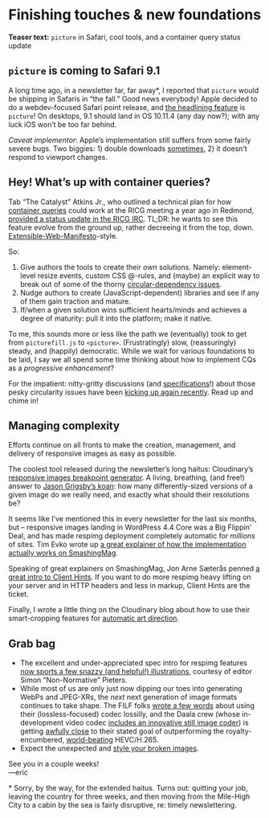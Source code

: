 # Finishing touches & new foundations

**Teaser text:** `picture` in Safari, cool tools, and a container query status update

## `picture` is coming to Safari 9.1

A long time ago, in a newsletter far, far away*, I reported that `picture` would be shipping in Safaris in “the fall.” Good news everybody! Apple decided to do a webdev-focused Safari point release, and [the headlining feature](https://developer.apple.com/library/prerelease/mac/releasenotes/General/WhatsNewInSafari/Articles/Safari_9_1.html) is `picture`! On desktops, 9.1 should land in OS 10.11.4 (any day now?); with any luck iOS won’t be too far behind.

*Caveat implementor*: Apple’s implementation still suffers from some fairly severe bugs. Two biggies: 1) double downloads [sometimes](http://jsbin.com/fikizogapu/1/edit?html,output), 2) it doesn’t respond to viewport changes.

## Hey! What’s up with container queries?

Tab “The Catalyst” Atkins Jr., who outlined a technical plan for how [container queries](http://alistapart.com/article/container-queries-once-more-unto-the-breach) could work at the RICG meeting a year ago in Redmond, [provided a status update in the RICG IRC](http://ircbot.responsiveimages.org/bot/log/respimg/2016-02-08#T158122). TL;DR: he wants to see this feature evolve from the ground up, rather decreeing it from the top, down. [Extensible-Web-Manifesto](https://extensiblewebmanifesto.org)-style.

So:

1. Give authors the tools to create their *own* solutions. Namely: element-level resize events, custom CSS @-rules, and (maybe) an explicit way to break out of some of the thorny [circular-dependency issues](http://www.xanthir.com/b4VG0).
2. Nudge authors to create (JavaScript-dependent) libraries and see if any of them gain traction and mature.
3. If/when a given solution wins sufficient hearts/minds and achieves a degree of maturity: pull it into the platform; make it native.

To me, this sounds more or less like the path we (eventually) took to get from `picturefill.js` to `<picture>`. (Frustratingly) slow, (reassuringly) steady, and (happily) democratic. While we wait for various foundations to be laid, I say we all spend some time thinking about how to implement CQs as a *progressive enhancement*?

For the impatient: nitty-gritty discussions (and [specifications](https://drafts.csswg.org/css-containment-3/#containment-layout)!) about those pesky circularity issues have been [kicking up again recently](https://github.com/ResponsiveImagesCG/container-queries/issues/3#issuecomment-169471593). Read up and chime in!

## Managing complexity

Efforts continue on all fronts to make the creation, management, and delivery of responsive images as easy as possible.

The coolest tool released during the newsletter’s long haitus: Cloudinary’s [responsive images breakpoint generator](http://www.responsivebreakpoints.com). A living, breathing, (and free!) answer to [Jason Grigsby’s koan](http://blog.cloudfour.com/responsive-images-101-part-9-image-breakpoints/): how many differently-sized versions of a given image do we really need, and exactly what should their resolutions be?

It seems like I’ve mentioned this in every newsletter for the last six months, but – responsive images landing in WordPress 4.4 Core was a Big Flippin’ Deal, and has made respimg deployment completely automatic for *millions* of sites. Tim Evko wrote up [a great explainer of how the implementation actually works on SmashingMag](http://www.smashingmagazine.com/2015/12/responsive-images-in-wordpress-core/).

Speaking of great explainers on SmashingMag, Jon Arne Sæterås penned [a great intro to Client Hints](https://www.smashingmagazine.com/2016/01/leaner-responsive-images-client-hints/). If you want to do more respimg heavy lifting on your server and in HTTP headers and less in markup, Client Hints are the ticket.

Finally, I wrote a little thing on the Cloudinary blog about how to use their smart-cropping features for [automatic art direction](http://cloudinary.com/blog/automatically_art_directed_responsive_images).

## Grab bag

- The excellent and under-appreciated spec intro for respimg features [now sports a few snazzy (and helpful!) illustrations](https://html.spec.whatwg.org/multipage/embedded-content.html#introduction-3), courtesy of editor Simon “Non-Normative” Pieters.
- While most of us are only just now dipping our toes into generating WebPs and JPEG-XRs, the *next* next generation of image formats continues to take shape. The FILF folks [wrote a few words](http://flif.info/lossy.html) about using their (lossless-focused) codec lossilly, and the Daala crew (whose in-development video codec [includes an innovative still image coder](https://people.xiph.org/~xiphmont/demo/daala/update1.shtml)) is getting [awfully close](https://arewecompressedyet.com/?r%5B%5D=x265_1.6_ntt-short-1&r%5B%5D=master-2016-03-16-20af6e2&s=ntt-short-1) to their stated goal of outperforming the royalty-encumbered, [world-beating](https://people.mozilla.org/~josh/lossy_compressed_image_study_july_2014/#y-ssim-data) HEVC/H.265.
- Expect the unexpected and [style your broken images](http://bitsofco.de/styling-broken-images/).

See you in a couple weeks!  
—eric

\* Sorry, by the way, for the extended haitus. Turns out: quitting your job, leaving the country for three weeks, and then moving from the Mile-High City to a cabin by the sea is fairly disruptive, re: timely newslettering.
